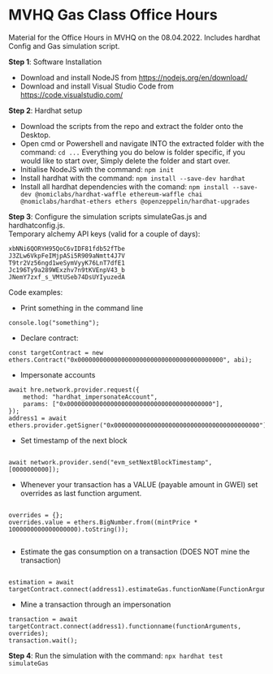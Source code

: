 # MVHQ Gas Class Office Hours 
Material for the Office Hours in MVHQ on the 08.04.2022. Includes hardhat Config and Gas simulation script.

**Step 1**: Software Installation
- Download and install NodeJS from https://nodejs.org/en/download/
- Download and install Visual Studio Code from https://code.visualstudio.com/


**Step 2**: Hardhat setup
- Download the scripts from the repo and extract the folder onto the Desktop.
- Open cmd or Powershell and navigate INTO the extracted folder with the command:
        ```cd ...```
        Everything you do below is folder specific, if you would like to start over, 
        Simply delete the folder and start over.
- Initialise NodeJS with the command:
        ```npm init```
- Install hardhat with the command:
        ```npm install --save-dev hardhat```
- Install all hardhat dependencies with the comand:
        ```npm install --save-dev @nomiclabs/hardhat-waffle ethereum-waffle chai @nomiclabs/hardhat-ethers ethers @openzeppelin/hardhat-upgrades```
    
**Step 3**: Configure the simulation scripts simulateGas.js and hardhatconfig.js.   
Temporary alchemy API keys (valid for a couple of days):   
```
xbNNi6QORYH95QoC6vIDF81fdb52fTbe    
J3ZLw6VkpFeIMjpASi5R909aNmtt4J7V
T9tr2Vz56ngd1weSymVyyK76LnT7dfE1
Jc196Ty9a289WExzhv7n9tKVEnpV43_b
JNemY7zxf_s_VMtUSeb74DsUYIyuzedA
```
Code examples:   


- Print something in the command line

```
console.log("something");

```

- Declare contract:

```
const targetContract = new ethers.Contract("0x0000000000000000000000000000000000000000", abi);
```

- Impersonate accounts

```
await hre.network.provider.request({
    method: "hardhat_impersonateAccount",
    params: ["0x0000000000000000000000000000000000000000"],
});
address1 = await ethers.provider.getSigner("0x0000000000000000000000000000000000000000");
```

- Set timestamp of the next block

```

await network.provider.send("evm_setNextBlockTimestamp", [0000000000]);

```
- Whenever your transaction has a VALUE (payable amount in GWEI) set overrides as last function argument.


```

overrides = {};
overrides.value = ethers.BigNumber.from((mintPrice * 1000000000000000000).toString());


```

- Estimate the gas consumption on a transaction (DOES NOT mine the transaction)

```

estimation = await targetContract.connect(address1).estimateGas.functionName(FunctionArguments);

```


- Mine a transaction through an impersonation

```
transaction = await targetContract.connect(address1).functionname(functionArguments, overrides);
transaction.wait();

```


**Step 4**: Run the simulation with the command:
        ```npx hardhat test simulateGas```
